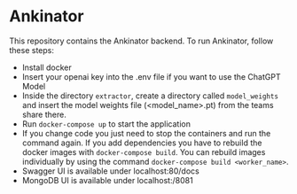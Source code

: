 # Ankinator
This repository contains the Ankinator backend. To run Ankinator, follow these steps:

- Install docker
- Insert your openai key into the .env file if you want to use the ChatGPT Model
- Inside the directory `extractor`, create a directory called `model_weights` and insert the model weights file (<model_name>.pt) from the teams share there. 
- Run `docker-compose up` to start the application
- If you change code you just need to stop the containers and run the command again. If you add dependencies you have to rebuild the docker images with `docker-compose build`. You can rebuild images individually by using the command `docker-compose build <worker_name>`.
- Swagger UI is available under localhost:80/docs
- MongoDB UI is available under localhost:/8081
